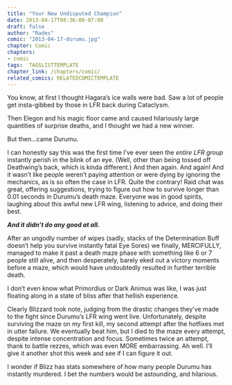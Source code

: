 ```yaml
---
title: "Your New Undisputed Champion"
date: 2013-04-17T08:36:00-07:00
draft: false
author: "Rades"
comic: "2013-04-17-durumu.jpg"
chapter: Comic
chapters:
- comic
tags:  TAGSLISTTEMPLATE
chapter_link: /chapters/comic/
related_comics: RELATEDCOMICTEMPLATE
---
```


You know, at first I thought Hagara’s ice walls were bad. Saw a lot of people get insta-gibbed by those in LFR back during Cataclysm.


Then Elegon and his magic floor came and caused hilariously large quantities of surprise deaths, and I thought we had a new winner.


But then…came Durumu.


I can honestly say this was the first time I’ve ever seen the *entire LFR group* instantly perish in the blink of an eye. (Well, other than being tossed off Deathwing’s back, which is kinda different.) And then again. And again! And it wasn’t like people weren’t paying attention or were dying by ignoring the mechanics, as is so often the case in LFR. Quite the contrary! Raid chat was great, offering suggestions, trying to figure out how to survive longer than 0.01 seconds in Durumu’s death maze. Everyone was in good spirits, laughing about this awful new LFR wing, listening to advice, and doing their best.


***And it didn’t do any good at all.***


After an ungodly number of wipes (sadly, stacks of the Determination Buff doesn’t help you survive instantly fatal Eye Sores) we finally, MERCIFULLY, managed to make it past a death maze phase with something like 6 or 7 people still alive, and then desperately, barely eked out a victory moments before a maze, which would have undoubtedly resulted in further terrible death. 


I don’t even know what Primordius or Dark Animus was like, I was just floating along in a state of bliss after that hellish experience. 


Clearly Blizzard took note, judging from the drastic changes they’ve made to the fight since Durumu’s LFR wing went live. Unfortunately, despite surviving the maze on my first kill, my second attempt after the hotfixes met in utter failure. We eventually beat him, but I died to the maze every attempt, despite intense concentration and focus. Sometimes twice an attempt, thank to battle rezzes, which was even MORE embarrassing. Ah well. I’ll give it another shot this week and see if I can figure it out.


I wonder if Blizz has stats somewhere of how many people Durumu has instantly murdered. I bet the numbers would be astounding, and hilarious.

